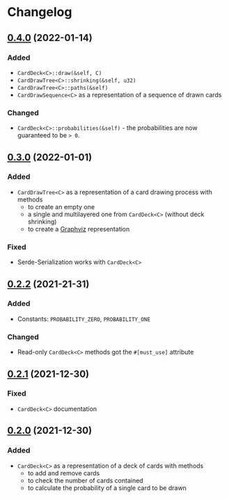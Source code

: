 # Changelog

## [0.4.0] (2022-01-14)

### Added

- `CardDeck<C>::draw(&self, C)`
- `CardDrawTree<C>::shrinking(&self, u32)`
- `CardDrawTree<C>::paths(&self)`
- `CardDrawSequence<C>` as a representation of a sequence of drawn cards

### Changed

- `CardDeck<C>::probabilities(&self)` - the probabilities are now guaranteed to be `> 0`.

## [0.3.0] (2022-01-01)

### Added

- `CardDrawTree<C>` as a representation of a card drawing process with methods
    - to create an empty one
    - a single and multilayered one from `CardDeck<C>` (without deck shrinking)
    - to create a [Graphviz](https://www.graphviz.org/) representation

### Fixed

- Serde-Serialization works with `CardDeck<C>`

## [0.2.2] (2021-21-31)

### Added

- Constants: `PROBABILITY_ZERO`, `PROBABILITY_ONE`

### Changed

- Read-only `CardDeck<C>` methods got the `#[must_use]` attribute

## [0.2.1] (2021-12-30)

### Fixed

- `CardDeck<C>` documentation

## [0.2.0] (2021-12-30)

### Added

- `CardDeck<C>` as a representation of a deck of cards with methods
    - to add and remove cards
    - to check the number of cards contained
    - to calculate the probability of a single card to be drawn

[0.4.0]: https://github.com/leun4m/stochasta/releases/tag/v0.4.0
[0.3.0]: https://github.com/leun4m/stochasta/releases/tag/v0.3.0
[0.2.2]: https://github.com/leun4m/stochasta/releases/tag/v0.2.2
[0.2.1]: https://github.com/leun4m/stochasta/releases/tag/v0.2.1
[0.2.0]: https://github.com/leun4m/stochasta/releases/tag/v0.2.0
